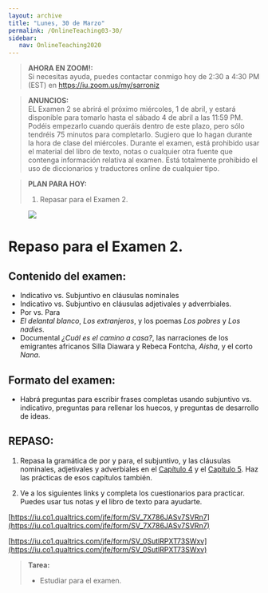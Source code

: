 ```yaml
---
layout: archive
title: "Lunes, 30 de Marzo"
permalink: /OnlineTeaching03-30/
sidebar:
   nav: OnlineTeaching2020
---
```

> **AHORA EN ZOOM!:**   
> Si necesitas ayuda, puedes contactar conmigo hoy de 2:30 a 4:30 PM (EST) en https://iu.zoom.us/my/sarroniz

> **ANUNCIOS:**  
> EL Examen 2 se abrirá el próximo miércoles, 1 de abril, y estará disponible para tomarlo hasta el sábado 4 de abril a las 11:59 PM. Podéis empezarlo cuando queráis dentro de este plazo, pero sólo tendréis 75 minutos para completarlo. Sugiero que lo hagan durante la hora de clase del miércoles.
> Durante el examen, está prohibido usar el material del libro de texto, notas o cualquier otra fuente que contenga información relativa al examen. Está totalmente prohibido el uso de diccionarios y traductores online de cualquier tipo.


> **PLAN PARA HOY:**
> 1. Repasar para el Examen 2.

<figure style="width: 400px" class="align-right">
    <a href="https://sarroniz.github.io/S-280/images/meme10.jpg"><img src="https://sarroniz.github.io/S-280/images/meme10.jpg"></a>
</figure>

# Repaso para el Examen 2.

## Contenido del examen:
- Indicativo vs. Subjuntivo en cláusulas nominales
- Indicativo vs. Subjuntivo en cláusulas adjetivales y adverrbiales.
- Por vs. Para
- _El delantal blanco_, _Los extranjeros_, y los poemas _Los pobres_ y _Los nadies_.
- Documental _¿Cuál es el camino a casa?_, las narraciones de los emigrantes africanos Silla Diawara y Rebeca Fontcha, _Aisha_, y el corto _Nana_.

## Formato del examen:
- Habrá preguntas para escribir frases completas usando subjuntivo vs. indicativo, preguntas para rellenar los huecos, y preguntas de desarrollo de ideas.

## REPASO:

1. Repasa la gramática de por y para, el subjuntivo, y las cláusulas nominales, adjetivales y adverbiales en el [Capítulo 4](https://sarroniz.github.io/S-280/4/) y el [Capítulo 5](https://sarroniz.github.io/S-280/5/). Haz las prácticas de esos capítulos también.

2. Ve a los siguientes links y completa los cuestionarios para practicar. Puedes usar tus notas y el libro de texto para ayudarte.

[https://iu.co1.qualtrics.com/jfe/form/SV_7X786JASv7SVRn7](https://iu.co1.qualtrics.com/jfe/form/SV_7X786JASv7SVRn7)

[https://iu.co1.qualtrics.com/jfe/form/SV_0SutlRPXT73SWxv](https://iu.co1.qualtrics.com/jfe/form/SV_0SutlRPXT73SWxv)

> **Tarea:**
> - Estudiar para el examen.
